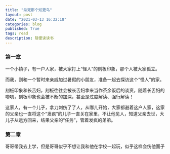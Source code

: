 ```yaml
---
title: "杀死那个知更鸟"
layout: post
date: "2021-03-13 16:32:18"
categories: blog
published: True
tags: read
description: 随便读读书
---
```



### 第一章

一个小镇子，有一户人家，被大家打上“怪人”的刻板印象，那个人被大家孤立。

而我，则和一个暂时来亲戚加过暑假的小朋友，准备一起去探访这个“怪人”的家。


刻板印象和长舌妇，刻板往往会被长舌妇拿来当作茶余饭后的谈资，随着长舌妇的唠叨，刻板印象也会被不断的加深，甚至是过度解读、强行解读！

这家人，有一个儿子，拿刀刺伤了了人，从哪儿开始，大家都避着这户人家，这家的父亲也一直将这个“发疯”的儿子一直关在家里，不让他见人，知道父亲去世，大儿子从远方回来，结果父亲的“任务”，管着发疯的弟弟。

### 第二章

哥哥带我去上学，但是哥哥似乎不想让我和他在学校一起玩，似乎这样会伤他面子